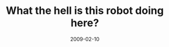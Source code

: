 ---
layout: base.njk
title : 'What the hell is this robot doing here?' 
view_title : 'What the hell is this robot doing here?' 
year : '2009' 
date : '2009-02-10' 
img_file : '/drawing/whatthehellisthisrobotdoinghere.png' 
html_file : 'whatthehellisthisrobotdoinghere' 
next_html : 'allofthisisgettingold.html' 
year_order : '39' 
permalink : "title/{{html_file}}.html"
---